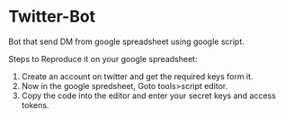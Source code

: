 # Twitter-Bot
Bot that send DM from google spreadsheet using google script.


Steps to Reproduce it on your google spreadsheet:
1. Create an account on twitter and get the required keys form it.
2. Now in the google spredsheet, Goto tools>script editor.
3. Copy the code into the editor and enter your secret keys and access tokens.

